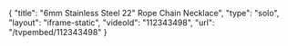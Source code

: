 {
    "title": "6mm Stainless Steel 22\" Rope Chain Necklace",
    "type": "solo",
    "layout": "iframe-static",
    "videoId": "112343498",
    "url": "\/tvpembed\/112343498"
}